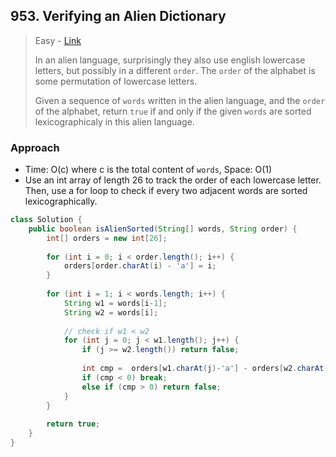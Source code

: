## 953. Verifying an Alien Dictionary

> Easy - [Link](https://leetcode.com/problems/verifying-an-alien-dictionary/)
>
> In an alien language, surprisingly they also use english lowercase letters, but possibly in a different `order`. The `order` of the alphabet is some permutation of lowercase letters.
>
> Given a sequence of `words` written in the alien language, and the `order` of the alphabet, return `true` if and only if the given `words` are sorted lexicographicaly in this alien language.



### Approach

- Time: O(c) where c is the total content of `words`, Space: O(1)
- Use an int array of length 26 to track the order of each lowercase letter. Then, use a for loop to check if every two adjacent words are sorted lexicographically.

```java
class Solution {
    public boolean isAlienSorted(String[] words, String order) {
        int[] orders = new int[26];
        
        for (int i = 0; i < order.length(); i++) {
            orders[order.charAt(i) - 'a'] = i;
        }
        
        for (int i = 1; i < words.length; i++) {
            String w1 = words[i-1];
            String w2 = words[i];
            
            // check if w1 < w2
            for (int j = 0; j < w1.length(); j++) {
                if (j >= w2.length()) return false;
                
                int cmp =  orders[w1.charAt(j)-'a'] - orders[w2.charAt(j)-'a'];
                if (cmp < 0) break;
                else if (cmp > 0) return false;
            }
        }
        
        return true;
    }
}
```

